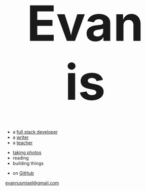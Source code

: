 <header>
	<h1 style="font-size: 16vmin; margin: 1vmin 0">
		Evan is
	</h1>
</header>

* a [full stack developer](https://synecdoche.dev/)
* a [writer](/thoughts)
* a [teacher](https://hendrickscareertek.org/event/front-end-web-development-summer-academies-2020/)

- [taking photos](/photos)
- reading <!-- TODO -->
- building things <!-- TODO -->

* on [GitHub](https://github.com/enva2712)

[evanrusmisel@gmail.com](mailto:evanrusmisel@gmail.com)
